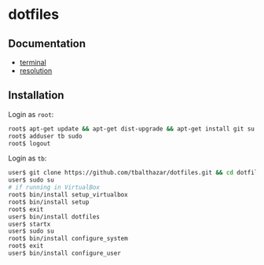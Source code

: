 # dotfiles

## Documentation

- [terminal](doc/terminal.md)
- [resolution](doc/resolution.md)

## Installation

Login as `root`:

```bash
root$ apt-get update && apt-get dist-upgrade && apt-get install git su
root$ adduser tb sudo
root$ logout
```

Login as `tb`:
```bash
user$ git clone https://github.com/tbalthazar/dotfiles.git && cd dotfiles
user$ sudo su
# if running in VirtualBox
root$ bin/install setup_virtualbox
root$ bin/install setup
root$ exit
user$ bin/install dotfiles
user$ startx
user$ sudo su
root$ bin/install configure_system
root$ exit
user$ bin/install configure_user
```

